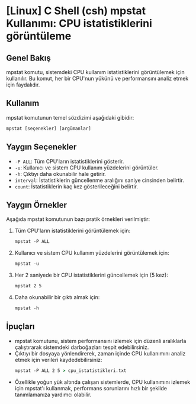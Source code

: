 # [Linux] C Shell (csh) mpstat Kullanımı: CPU istatistiklerini görüntüleme

## Genel Bakış
mpstat komutu, sistemdeki CPU kullanım istatistiklerini görüntülemek için kullanılır. Bu komut, her bir CPU'nun yükünü ve performansını analiz etmek için faydalıdır.

## Kullanım
mpstat komutunun temel sözdizimi aşağıdaki gibidir:

```csh
mpstat [seçenekler] [argümanlar]
```

## Yaygın Seçenekler
- `-P ALL`: Tüm CPU'ların istatistiklerini gösterir.
- `-u`: Kullanıcı ve sistem CPU kullanım yüzdelerini görüntüler.
- `-h`: Çıktıyı daha okunabilir hale getirir.
- `interval`: İstatistiklerin güncellenme aralığını saniye cinsinden belirtir.
- `count`: İstatistiklerin kaç kez gösterileceğini belirtir.

## Yaygın Örnekler
Aşağıda mpstat komutunun bazı pratik örnekleri verilmiştir:

1. Tüm CPU'ların istatistiklerini görüntülemek için:
   ```csh
   mpstat -P ALL
   ```

2. Kullanıcı ve sistem CPU kullanım yüzdelerini görüntülemek için:
   ```csh
   mpstat -u
   ```

3. Her 2 saniyede bir CPU istatistiklerini güncellemek için (5 kez):
   ```csh
   mpstat 2 5
   ```

4. Daha okunabilir bir çıktı almak için:
   ```csh
   mpstat -h
   ```

## İpuçları
- mpstat komutunu, sistem performansını izlemek için düzenli aralıklarla çalıştırarak sistemdeki darboğazları tespit edebilirsiniz.
- Çıktıyı bir dosyaya yönlendirerek, zaman içinde CPU kullanımını analiz etmek için verileri kaydedebilirsiniz:
  ```csh
  mpstat -P ALL 2 5 > cpu_istatistikleri.txt
  ```
- Özellikle yoğun yük altında çalışan sistemlerde, CPU kullanımını izlemek için mpstat'ı kullanmak, performans sorunlarını hızlı bir şekilde tanımlamanıza yardımcı olabilir.